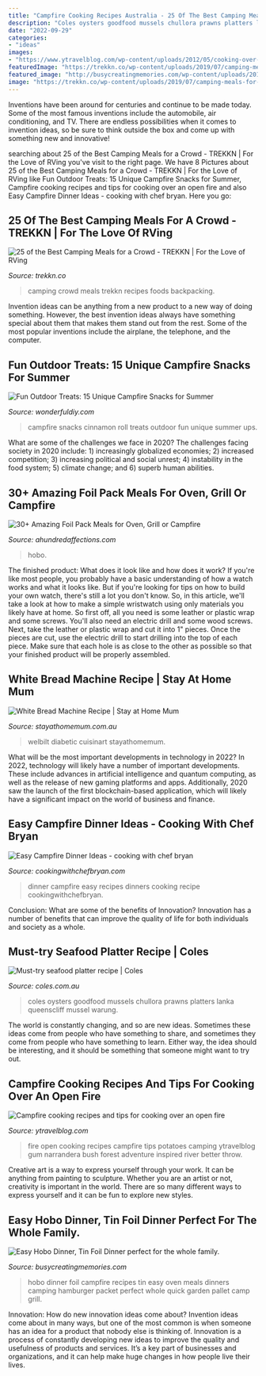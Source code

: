 ```yaml
---
title: "Campfire Cooking Recipes Australia - 25 Of The Best Camping Meals For A Crowd"
description: "Coles oysters goodfood mussels chullora prawns platters lanka queenscliff mussel warung"
date: "2022-09-29"
categories:
- "ideas"
images:
- "https://www.ytravelblog.com/wp-content/uploads/2012/05/cooking-over-an-open-fire.jpg"
featuredImage: "https://trekkn.co/wp-content/uploads/2019/07/camping-meals-for-a-crowd-1.png"
featured_image: "http://busycreatingmemories.com/wp-content/uploads/2015/07/hobo-dinner-12-of-14.jpg"
image: "https://trekkn.co/wp-content/uploads/2019/07/camping-meals-for-a-crowd-1.png"
---
```



Inventions have been around for centuries and continue to be made today. Some of the most famous inventions include the automobile, air conditioning, and TV. There are endless possibilities when it comes to invention ideas, so be sure to think outside the box and come up with something new and innovative!

	

		
searching about 25 of the Best Camping Meals for a Crowd - TREKKN | For the Love of RVing you've visit to the right page. We have 8 Pictures about 25 of the Best Camping Meals for a Crowd - TREKKN | For the Love of RVing like Fun Outdoor Treats: 15 Unique Campfire Snacks for Summer, Campfire cooking recipes and tips for cooking over an open fire and also Easy Campfire Dinner Ideas - cooking with chef bryan. Here you go:
		
    
## 25 Of The Best Camping Meals For A Crowd - TREKKN | For The Love Of RVing

<img loading=lazy src="https://trekkn.co/wp-content/uploads/2019/07/camping-meals-for-a-crowd-1.png" onerror="this.onerror=null;this.src='https://tse4.mm.bing.net/th?id=OIP._q6FL33GZRsn06jDvXL50AHaLG&amp;pid=15.1';" alt="25 of the Best Camping Meals for a Crowd - TREKKN | For the Love of RVing">

_Source: trekkn.co_

>camping crowd meals trekkn recipes foods backpacking. 

	

Invention ideas can be anything from a new product to a new way of doing something. However, the best invention ideas always have something special about them that makes them stand out from the rest. Some of the most popular inventions include the airplane, the telephone, and the computer.

    
## Fun Outdoor Treats: 15 Unique Campfire Snacks For Summer

<img loading=lazy src="https://cdn.wonderfuldiy.com/wp-content/uploads/2018/05/Campfire-cinnamon-roll-ups.jpg" onerror="this.onerror=null;this.src='https://tse1.mm.bing.net/th?id=OIP.WaFtomiCegWqCCDGjHUVRgHaJ3&amp;pid=15.1';" alt="Fun Outdoor Treats: 15 Unique Campfire Snacks for Summer">

_Source: wonderfuldiy.com_

>campfire snacks cinnamon roll treats outdoor fun unique summer ups. 

	

What are some of the challenges we face in 2020?
The challenges facing society in 2020 include: 1) increasingly globalized economies; 2) increased competition; 3) increasing political and social unrest; 4) instability in the food system; 5) climate change; and 6) superb human abilities.

    
## 30+ Amazing Foil Pack Meals For Oven, Grill Or Campfire

<img loading=lazy src="https://ahundredaffections.com/wp-content/uploads/2020/05/hobo-dinner-hamburger-foil-packet-7-735x1101.jpg" onerror="this.onerror=null;this.src='https://tse3.mm.bing.net/th?id=OIP.2jHnydVSSVkZYzmrIyOppAHaLG&amp;pid=15.1';" alt="30+ Amazing Foil Pack Meals for Oven, Grill or Campfire">

_Source: ahundredaffections.com_

>hobo. 

	

The finished product: What does it look like and how does it work?
If you're like most people, you probably have a basic understanding of how a watch works and what it looks like. But if you're looking for tips on how to build your own watch, there's still a lot you don't know.  So, in this article, we'll take a look at how to make a simple wristwatch using only materials you likely have at home. 
So first off, all you need is some leather or plastic wrap and some screws. You'll also need an electric drill and some wood screws. Next, take the leather or plastic wrap and cut it into 1" pieces. Once the pieces are cut, use the electric drill to start drilling into the top of each piece. Make sure that each hole is as close to the other as possible so that your finished product will be properly assembled.

    
## White Bread Machine Recipe | Stay At Home Mum

<img loading=lazy src="https://www.stayathomemum.com.au/wp-content/uploads/2013/02/white-bread-machine-recipe.jpg" onerror="this.onerror=null;this.src='https://tse1.mm.bing.net/th?id=OIP.GDtWzh13lgIXulNM53SCPwHaE8&amp;pid=15.1';" alt="White Bread Machine Recipe | Stay at Home Mum">

_Source: stayathomemum.com.au_

>welbilt diabetic cuisinart stayathomemum. 

	

What will be the most important developments in technology in 2022?
In 2022, technology will likely have a number of important developments. These include advances in artificial intelligence and quantum computing, as well as the release of new gaming platforms and apps. Additionally, 2020 saw the launch of the first blockchain-based application, which will likely have a significant impact on the world of business and finance.

    
## Easy Campfire Dinner Ideas - Cooking With Chef Bryan

<img loading=lazy src="http://cookingwithchefbryan.com/wp-content/uploads/2016/04/Campfire-Dinners.jpg" onerror="this.onerror=null;this.src='https://tse4.mm.bing.net/th?id=OIP.MB6SMZ8zzSIfs51qRr47nwHaJ4&amp;pid=15.1';" alt="Easy Campfire Dinner Ideas - cooking with chef bryan">

_Source: cookingwithchefbryan.com_

>dinner campfire easy recipes dinners cooking recipe cookingwithchefbryan. 

	

Conclusion: What are some of the benefits of Innovation?
Innovation has a number of benefits that can improve the quality of life for both individuals and society as a whole.

    
## Must-try Seafood Platter Recipe | Coles

<img loading=lazy src="https://www.coles.com.au/content/dam/coles/inspire-create/sep20-images/September20-Must-Try-Seafood-Platter-976x549.jpg" onerror="this.onerror=null;this.src='https://tse4.mm.bing.net/th?id=OIP.M7HF_UsyhDmNg25nawnFFAHaEK&amp;pid=15.1';" alt="Must-try seafood platter recipe | Coles">

_Source: coles.com.au_

>coles oysters goodfood mussels chullora prawns platters lanka queenscliff mussel warung. 

	

The world is constantly changing, and so are new ideas. Sometimes these ideas come from people who have something to share, and sometimes they come from people who have something to learn. Either way, the idea should be interesting, and it should be something that someone might want to try out.

    
## Campfire Cooking Recipes And Tips For Cooking Over An Open Fire

<img loading=lazy src="https://www.ytravelblog.com/wp-content/uploads/2012/05/cooking-over-an-open-fire.jpg" onerror="this.onerror=null;this.src='https://tse3.mm.bing.net/th?id=OIP.UTHIyMBrbafezXHZGYLINwHaFA&amp;pid=15.1';" alt="Campfire cooking recipes and tips for cooking over an open fire">

_Source: ytravelblog.com_

>fire open cooking recipes campfire tips potatoes camping ytravelblog gum narrandera bush forest adventure inspired river better throw. 

	

Creative art is a way to express yourself through your work. It can be anything from painting to sculpture. Whether you are an artist or not, creativity is important in the world. There are so many different ways to express yourself and it can be fun to explore new styles.

    
## Easy Hobo Dinner, Tin Foil Dinner Perfect For The Whole Family.

<img loading=lazy src="http://busycreatingmemories.com/wp-content/uploads/2015/07/hobo-dinner-12-of-14.jpg" onerror="this.onerror=null;this.src='https://tse4.mm.bing.net/th?id=OIP.HtR_K6lqg4faPB5LdhtmKwHaKT&amp;pid=15.1';" alt="Easy Hobo Dinner, Tin Foil Dinner perfect for the whole family.">

_Source: busycreatingmemories.com_

>hobo dinner foil campfire recipes tin easy oven meals dinners camping hamburger packet perfect whole quick garden pallet camp grill. 

	

Innovation: How do new innovation ideas come about?
Invention ideas come about in many ways, but one of the most common is when someone has an idea for a product that nobody else is thinking of. Innovation is a process of constantly developing new ideas to improve the quality and usefulness of products and services. It’s a key part of businesses and organizations, and it can help make huge changes in how people live their lives.


